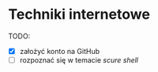 # Techniki internetowe

TODO:

- [x] założyć konto na GitHub
- [ ] rozpoznać się w temacie _scure shell_
